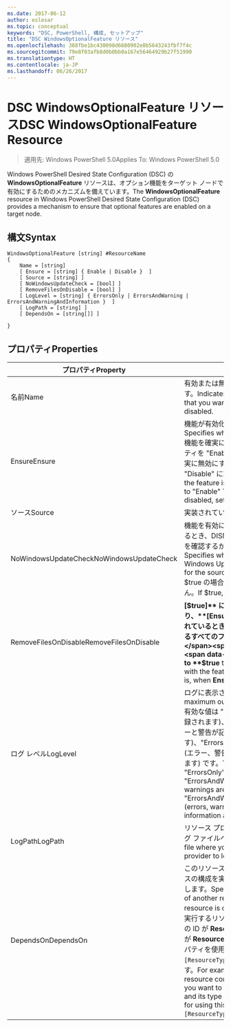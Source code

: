 ```yaml
---
ms.date: 2017-06-12
author: eslesar
ms.topic: conceptual
keywords: "DSC, PowerShell, 構成, セットアップ"
title: "DSC WindowsOptionalFeature リソース"
ms.openlocfilehash: 388fbe1bc430098d6680902e0b5643243fbf7f4c
ms.sourcegitcommit: 79e8f03afb8d0b0bb0a167e56464929b27f51990
ms.translationtype: HT
ms.contentlocale: ja-JP
ms.lasthandoff: 06/26/2017
---
```

# <a name="dsc-windowsoptionalfeature-resource"></a><span data-ttu-id="d9df8-103">DSC WindowsOptionalFeature リソース</span><span class="sxs-lookup"><span data-stu-id="d9df8-103">DSC WindowsOptionalFeature Resource</span></span>

> <span data-ttu-id="d9df8-104">適用先: Windows PowerShell 5.0</span><span class="sxs-lookup"><span data-stu-id="d9df8-104">Applies To: Windows PowerShell 5.0</span></span>

<span data-ttu-id="d9df8-105">Windows PowerShell Desired State Configuration (DSC) の **WindowsOptionalFeature** リソースは、オプション機能をターゲット ノードで有効にするためのメカニズムを備えています。</span><span class="sxs-lookup"><span data-stu-id="d9df8-105">The **WindowsOptionalFeature** resource in Windows PowerShell Desired State Configuration (DSC) provides a mechanism to ensure that optional features are enabled on a target node.</span></span>

## <a name="syntax"></a><span data-ttu-id="d9df8-106">構文</span><span class="sxs-lookup"><span data-stu-id="d9df8-106">Syntax</span></span>

```
WindowsOptionalFeature [string] #ResourceName
{
    Name = [string]
    [ Ensure = [string] { Enable | Disable }  ]
    [ Source = [string] ]
    [ NoWindowsUpdateCheck = [bool] ]
    [ RemoveFilesOnDisable = [bool] ]
    [ LogLevel = [string] { ErrorsOnly | ErrorsAndWarning | ErrorsAndWarningAndInformation }  ]
    [ LogPath = [string] ]
    [ DependsOn = [string[]] ]
    
}
```

## <a name="properties"></a><span data-ttu-id="d9df8-107">プロパティ</span><span class="sxs-lookup"><span data-stu-id="d9df8-107">Properties</span></span>

|  <span data-ttu-id="d9df8-108">プロパティ</span><span class="sxs-lookup"><span data-stu-id="d9df8-108">Property</span></span>  |  <span data-ttu-id="d9df8-109">説明</span><span class="sxs-lookup"><span data-stu-id="d9df8-109">Description</span></span>   | 
|---|---| 
| <span data-ttu-id="d9df8-110">名前</span><span class="sxs-lookup"><span data-stu-id="d9df8-110">Name</span></span>| <span data-ttu-id="d9df8-111">有効または無効にする機能の名前を示します。</span><span class="sxs-lookup"><span data-stu-id="d9df8-111">Indicates the name of the feature that you want to ensure is enabled or disabled.</span></span>| 
| <span data-ttu-id="d9df8-112">Ensure</span><span class="sxs-lookup"><span data-stu-id="d9df8-112">Ensure</span></span>| <span data-ttu-id="d9df8-113">機能が有効化かどうかを指定します。</span><span class="sxs-lookup"><span data-stu-id="d9df8-113">Specifies whether the feature is enabled.</span></span> <span data-ttu-id="d9df8-114">機能を確実に有効にするには、このプロパティを "Enable" に設定します。機能を確実に無効にするには、このプロパティを "Disable" に設定します。</span><span class="sxs-lookup"><span data-stu-id="d9df8-114">To ensure that the feature is enabled, set this property to "Enable" To ensure that the feature is disabled, set the property to "Disable".</span></span>|
| <span data-ttu-id="d9df8-115">ソース</span><span class="sxs-lookup"><span data-stu-id="d9df8-115">Source</span></span>| <span data-ttu-id="d9df8-116">実装されていません。</span><span class="sxs-lookup"><span data-stu-id="d9df8-116">Not implemented.</span></span>|
| <span data-ttu-id="d9df8-117">NoWindowsUpdateCheck</span><span class="sxs-lookup"><span data-stu-id="d9df8-117">NoWindowsUpdateCheck</span></span>| <span data-ttu-id="d9df8-118">機能を有効にするソース ファイルを検索するとき、DISM が Windows Update (WU) を確認するかどうかを指定します。</span><span class="sxs-lookup"><span data-stu-id="d9df8-118">Specifies whether DISM contacts Windows Update (WU) when searching for the source files to enable a feature.</span></span> <span data-ttu-id="d9df8-119">$true の場合、DISM は WU を確認しません。</span><span class="sxs-lookup"><span data-stu-id="d9df8-119">If $true, DISM does not contact WU.</span></span>|
| <span data-ttu-id="d9df8-120">RemoveFilesOnDisable</span><span class="sxs-lookup"><span data-stu-id="d9df8-120">RemoveFilesOnDisable</span></span>| <span data-ttu-id="d9df8-121">**[$true]** に設定すると、無効時に (つまり、**[Ensure]** が "Absent" に設定されているとき)、機能に関連付けられているすべてのファイルが削除されます。</span><span class="sxs-lookup"><span data-stu-id="d9df8-121">Set to **$true** to remove all files associated with the feature when it is disabled (that is, when **Ensure** is set to "Absent").</span></span>|
| <span data-ttu-id="d9df8-122">ログ レベル</span><span class="sxs-lookup"><span data-stu-id="d9df8-122">LogLevel</span></span>| <span data-ttu-id="d9df8-123">ログに表示される最大の出力レベル。</span><span class="sxs-lookup"><span data-stu-id="d9df8-123">The maximum output level shown in the logs.</span></span> <span data-ttu-id="d9df8-124">有効な値は "ErrorsOnly" (エラーのみが記録されます)、"ErrorsAndWarning" (エラーと警告が記録されます)、"ErrorsAndWarningAndInformation" (エラー、警告、デバッグ情報が記録されます) です。</span><span class="sxs-lookup"><span data-stu-id="d9df8-124">The accepted values are: "ErrorsOnly" (only errors are logged), "ErrorsAndWarning" (errors and warnings are logged), and "ErrorsAndWarningAndInformation" (errors, warnings, and debug information are logged).</span></span>|
| <span data-ttu-id="d9df8-125">LogPath</span><span class="sxs-lookup"><span data-stu-id="d9df8-125">LogPath</span></span>| <span data-ttu-id="d9df8-126">リソース プロバイダーの操作を記録するログ ファイルへのパス。</span><span class="sxs-lookup"><span data-stu-id="d9df8-126">The path to a log file where you want the resource provider to log the operation.</span></span>| 
| <span data-ttu-id="d9df8-127">DependsOn</span><span class="sxs-lookup"><span data-stu-id="d9df8-127">DependsOn</span></span>| <span data-ttu-id="d9df8-128">このリソースを構成する前に、他のリソースの構成を実行する必要があることを指定します。</span><span class="sxs-lookup"><span data-stu-id="d9df8-128">Specifies that the configuration of another resource must run before this resource is configured.</span></span> <span data-ttu-id="d9df8-129">たとえば、最初に実行するリソース構成スクリプト ブロックの ID が __ResourceName__ で、そのタイプが __ResourceType__ である場合、このプロパティを使用する構文は `DependsOn = "[ResourceType]ResourceName"` になります。</span><span class="sxs-lookup"><span data-stu-id="d9df8-129">For example, if the ID of the resource configuration script block that you want to run first is __ResourceName__ and its type is __ResourceType__, the syntax for using this property is `DependsOn = "[ResourceType]ResourceName"`.</span></span>| 
 



